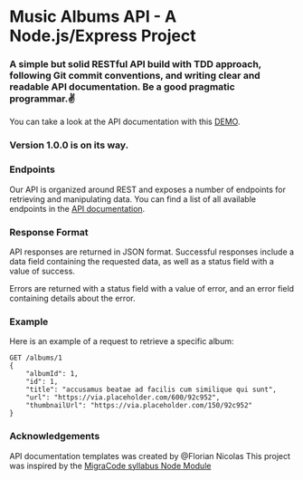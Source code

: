 # Music Albums API - A Node.js/Express Project

### A simple but solid RESTful API build with TDD approach, following Git commit conventions, and writing clear and readable API documentation. Be a good pragmatic programmar.:v:
You can take a look at the API documentation with this [DEMO](https://actuallyyun.github.io/node-albums-api/).

###  Version 1.0.0 is on its way.

### Endpoints
Our API is organized around REST and exposes a number of endpoints for retrieving and manipulating data. You can find a list of all available endpoints in the [API documentation](https://actuallyyun.github.io/node-albums-api/).

### Response Format
API responses are returned in JSON format. Successful responses include a data field containing the requested data, as well as a status field with a value of success.

Errors are returned with a status field with a value of error, and an error field containing details about the error.

### Example
Here is an example of a request to retrieve a specific album:

```
GET /albums/1
{
    "albumId": 1,
    "id": 1,
    "title": "accusamus beatae ad facilis cum similique qui sunt",
    "url": "https://via.placeholder.com/600/92c952",
    "thumbnailUrl": "https://via.placeholder.com/150/92c952"
}
```

### Acknowledgements
API documentation templates was created by @Florian Nicolas
This project was inspired by the [MigraCode syllabus Node Module](https://syllabus.migracode.org/courses/introduction-3/course-content/nodejs/week-2)
